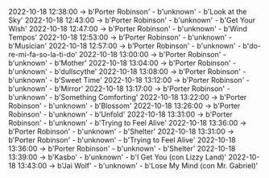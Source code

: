 2022-10-18 12:38:00 -> b'Porter Robinson' - b'unknown' - b'Look at the Sky'
2022-10-18 12:43:00 -> b'Porter Robinson' - b'unknown' - b'Get Your Wish'
2022-10-18 12:47:00 -> b'Porter Robinson' - b'unknown' - b'Wind Tempos'
2022-10-18 12:53:00 -> b'Porter Robinson' - b'unknown' - b'Musician'
2022-10-18 12:57:00 -> b'Porter Robinson' - b'unknown' - b'do-re-mi-fa-so-la-ti-do'
2022-10-18 13:00:00 -> b'Porter Robinson' - b'unknown' - b'Mother'
2022-10-18 13:04:00 -> b'Porter Robinson' - b'unknown' - b'dullscythe'
2022-10-18 13:08:00 -> b'Porter Robinson' - b'unknown' - b'Sweet Time'
2022-10-18 13:12:00 -> b'Porter Robinson' - b'unknown' - b'Mirror'
2022-10-18 13:17:00 -> b'Porter Robinson' - b'unknown' - b'Something Comforting'
2022-10-18 13:22:00 -> b'Porter Robinson' - b'unknown' - b'Blossom'
2022-10-18 13:26:00 -> b'Porter Robinson' - b'unknown' - b'Unfold'
2022-10-18 13:31:00 -> b'Porter Robinson' - b'unknown' - b'Trying to Feel Alive'
2022-10-18 13:36:00 -> b'Porter Robinson' - b'unknown' - b'Shelter'
2022-10-18 13:31:00 -> b'Porter Robinson' - b'unknown' - b'Trying to Feel Alive'
2022-10-18 13:36:00 -> b'Porter Robinson' - b'unknown' - b'Shelter'
2022-10-18 13:39:00 -> b'Kasbo' - b'unknown' - b'I Get You (con Lizzy Land)'
2022-10-18 13:43:00 -> b'Jai Wolf' - b'unknown' - b'Lose My Mind (con Mr. Gabriel)'
